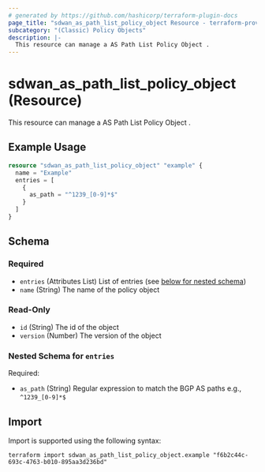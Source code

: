 ```yaml
---
# generated by https://github.com/hashicorp/terraform-plugin-docs
page_title: "sdwan_as_path_list_policy_object Resource - terraform-provider-sdwan"
subcategory: "(Classic) Policy Objects"
description: |-
  This resource can manage a AS Path List Policy Object .
---
```


# sdwan_as_path_list_policy_object (Resource)

This resource can manage a AS Path List Policy Object .

## Example Usage

```terraform
resource "sdwan_as_path_list_policy_object" "example" {
  name = "Example"
  entries = [
    {
      as_path = "^1239_[0-9]*$"
    }
  ]
}
```

<!-- schema generated by tfplugindocs -->
## Schema

### Required

- `entries` (Attributes List) List of entries (see [below for nested schema](#nestedatt--entries))
- `name` (String) The name of the policy object

### Read-Only

- `id` (String) The id of the object
- `version` (Number) The version of the object

<a id="nestedatt--entries"></a>
### Nested Schema for `entries`

Required:

- `as_path` (String) Regular expression to match the BGP AS paths e.g., `^1239_[0-9]*$`

## Import

Import is supported using the following syntax:

```shell
terraform import sdwan_as_path_list_policy_object.example "f6b2c44c-693c-4763-b010-895aa3d236bd"
```

